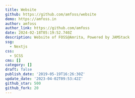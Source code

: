 ```yaml
---
title: Website
github: https://github.com/amfoss/website
demo: https://amfoss.in
author: amfoss
author_link: https://github.com/amfoss
date: 2024-02-18T05:19:52.740Z
description: Website of FOSS@Amrita, Powered by JAMStack
ssg:
  - Nextjs
css:
  - SCSS
cms: []
category: []
draft: false
publish_date: '2019-05-19T16:26:30Z'
update_date: '2023-04-02T09:53:42Z'
github_star: 500
github_fork: 20
---
```

